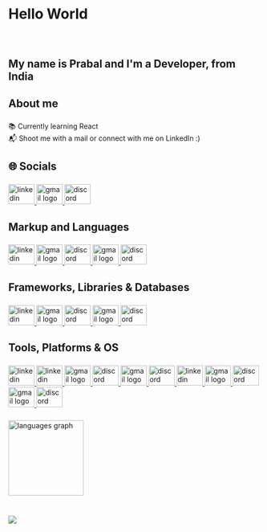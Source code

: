 <h1 align="left">Hello World</h1>

###

<br clear="both">

<h2 align="left">My name is Prabal and I'm a Developer, from India</h2>

###

<h2 align="left">About me</h2>

###

<p align="left">📚 Currently learning React<br>📬 Shoot me with a mail or connect with me on LinkedIn :)</p>

###

<h2 align="left">🌐 Socials</h2>

###

<div align="left">
  <a href="https://www.linkedin.com/in/prabal-kumar-70110b201/?utm_source=share&utm_campaign=share_via&utm_content=profile&utm_medium=ios_app" target="_blank">
    <img src="https://raw.githubusercontent.com/maurodesouza/profile-readme-generator/master/src/assets/icons/social/linkedin/default.svg" width="52" height="40" alt="linkedin logo"  />
  </a>
  <a href="https://mail.google.com/mail/u/0/?fs=1&to=prabalhayden747@gmail.com&su=&body=Hello+there,%0A%0A&tf=cm" target="_blank">
    <img src="https://raw.githubusercontent.com/maurodesouza/profile-readme-generator/master/src/assets/icons/social/gmail/default.svg" width="52" height="40" alt="gmail logo"  />
  </a>
  <a href="https://discord.gg/n8VSGkJ2" target="_blank">
    <img src="https://raw.githubusercontent.com/maurodesouza/profile-readme-generator/master/src/assets/icons/social/discord/default.svg" width="52" height="40" alt="discord logo"  />
  </a>
</div>

###

<h2 align="left">Markup and Languages</h2>

###

<div align="left">
  <a href="https://www.linkedin.com/in/prabal-kumar-70110b201/?utm_source=share&utm_campaign=share_via&utm_content=profile&utm_medium=ios_app" target="_blank">
    <img src="https://cdn.jsdelivr.net/gh/devicons/devicon/icons/html5/html5-original.svg" width="52" height="40" alt="linkedin logo"  />
  </a>
  <a href="https://mail.google.com/mail/u/0/?fs=1&to=prabalhayden747@gmail.com&su=&body=Hello+there,%0A%0A&tf=cm" target="_blank">
    <img src="https://cdn.jsdelivr.net/gh/devicons/devicon/icons/css3/css3-original.svg" width="52" height="40" alt="gmail logo"  />
  </a>
  <a href="https://discord.gg/n8VSGkJ2" target="_blank">
    <img src="https://cdn.jsdelivr.net/gh/devicons/devicon/icons/javascript/javascript-original.svg" width="52" height="40" alt="discord logo"  />
  </a>
   <a href="https://mail.google.com/mail/u/0/?fs=1&to=prabalhayden747@gmail.com&su=&body=Hello+there,%0A%0A&tf=cm" target="_blank">
    <img src="https://cdn.jsdelivr.net/gh/devicons/devicon/icons/java/java-original.svg" width="52" height="40" alt="gmail logo"  />
  </a>
  <a href="https://discord.gg/n8VSGkJ2" target="_blank">
    <img src="https://cdn.jsdelivr.net/gh/devicons/devicon/icons/swift/swift-original.svg" width="52" height="40" alt="discord logo"  />
  </a>
</div>

###

<h2 align="left">Frameworks, Libraries & Databases</h2>

###

<div align="left">
  <a href="https://www.linkedin.com/in/prabal-kumar-70110b201/?utm_source=share&utm_campaign=share_via&utm_content=profile&utm_medium=ios_app" target="_blank">
    <img src="https://cdn.jsdelivr.net/gh/devicons/devicon/icons/react/react-original.svg" width="52" height="40" alt="linkedin logo"  />
  </a>
  <a href="https://mail.google.com/mail/u/0/?fs=1&to=prabalhayden747@gmail.com&su=&body=Hello+there,%0A%0A&tf=cm" target="_blank">
    <img src="https://cdn.jsdelivr.net/gh/devicons/devicon/icons/bootstrap/bootstrap-original.svg" width="52" height="40" alt="gmail logo"  />
  </a>
  <a href="https://discord.gg/n8VSGkJ2" target="_blank">
    <img src="https://cdn.jsdelivr.net/gh/devicons/devicon/icons/firebase/firebase-plain.svg" width="52" height="40" alt="discord logo"  />
  </a>
   <a href="https://mail.google.com/mail/u/0/?fs=1&to=prabalhayden747@gmail.com&su=&body=Hello+there,%0A%0A&tf=cm" target="_blank">
    <img src="https://cdn.jsdelivr.net/gh/devicons/devicon/icons/mongodb/mongodb-original.svg" width="52" height="40" alt="gmail logo"  />
  </a>
  <a href="https://discord.gg/n8VSGkJ2" target="_blank">
    <img src="https://cdn.jsdelivr.net/gh/devicons/devicon/icons/mysql/mysql-original.svg" width="52" height="40" alt="discord logo"  />
  </a>
</div>

###

<h2 align="left">Tools, Platforms & OS</h2>

###

<div align="left">
  <a href="https://www.linkedin.com/in/prabal-kumar-70110b201/?utm_source=share&utm_campaign=share_via&utm_content=profile&utm_medium=ios_app" target="_blank">
    <img src="https://cdn.jsdelivr.net/gh/devicons/devicon/icons/git/git-original.svg" width="52" height="40" alt="linkedin logo"  />
  </a>
  <a href="https://www.linkedin.com/in/prabal-kumar-70110b201/?utm_source=share&utm_campaign=share_via&utm_content=profile&utm_medium=ios_app" target="_blank">
    <img src="https://cdn.jsdelivr.net/gh/devicons/devicon/icons/jira/jira-original.svg" width="52" height="40" alt="linkedin logo"  />
  </a>
  <a href="https://mail.google.com/mail/u/0/?fs=1&to=prabalhayden747@gmail.com&su=&body=Hello+there,%0A%0A&tf=cm" target="_blank">
    <img src="https://cdn.jsdelivr.net/gh/devicons/devicon/icons/vscode/vscode-original.svg" width="52" height="40" alt="gmail logo"  />
  </a>
  <a href="https://discord.gg/n8VSGkJ2" target="_blank">
    <img src="https://cdn.jsdelivr.net/gh/devicons/devicon/icons/xcode/xcode-original.svg" width="52" height="40" alt="discord logo"  />
  </a>
   <a href="https://mail.google.com/mail/u/0/?fs=1&to=prabalhayden747@gmail.com&su=&body=Hello+there,%0A%0A&tf=cm" target="_blank">
    <img src="https://cdn.jsdelivr.net/gh/devicons/devicon/icons/putty/putty-original.svg" width="52" height="40" alt="gmail logo"  />
  </a>
  <a href="https://discord.gg/n8VSGkJ2" target="_blank">
    <img src="https://cdn.jsdelivr.net/gh/devicons/devicon/icons/figma/figma-original.svg" width="52" height="40" alt="discord logo"  />
  </a>
  <a href="https://www.linkedin.com/in/prabal-kumar-70110b201/?utm_source=share&utm_campaign=share_via&utm_content=profile&utm_medium=ios_app" target="_blank">
    <img src="https://cdn.jsdelivr.net/gh/devicons/devicon/icons/canva/canva-original.svg" width="52" height="40" alt="linkedin logo"  />
  </a>
  <a href="https://mail.google.com/mail/u/0/?fs=1&to=prabalhayden747@gmail.com&su=&body=Hello+there,%0A%0A&tf=cm" target="_blank">
    <img src="https://cdn.jsdelivr.net/gh/devicons/devicon/icons/salesforce/salesforce-original.svg" width="52" height="40" alt="gmail logo"  />
  </a>
  <a href="https://discord.gg/n8VSGkJ2" target="_blank">
    <img src="https://cdn.jsdelivr.net/gh/devicons/devicon/icons/apple/apple-original.svg" width="52" height="40" alt="discord logo"  />
  </a>
   <a href="https://mail.google.com/mail/u/0/?fs=1&to=prabalhayden747@gmail.com&su=&body=Hello+there,%0A%0A&tf=cm" target="_blank">
    <img src="https://cdn.jsdelivr.net/gh/devicons/devicon/icons/windows8/windows8-original.svg" width="52" height="40" alt="gmail logo"  />
  </a>
  <a href="https://discord.gg/n8VSGkJ2" target="_blank">
    <img src="https://cdn.jsdelivr.net/gh/devicons/devicon/icons/linux/linux-original.svg" width="52" height="40" alt="discord logo"  />
  </a>
</div>

###

<div align="left">
  <img src="https://github-readme-stats.vercel.app/api/top-langs?username=PrabalKumar2311&locale=en&hide_title=false&layout=compact&card_width=320&langs_count=5&theme=dracula&hide_border=false&order=2" height="150" alt="languages graph"  />
</div>

###

<br clear="both">

<img align="left" src="https://visitor-badge.laobi.icu/badge?page_id=PrabalKumar2311.PrabalKumar2311&right_color=aliceblue"  />

###
